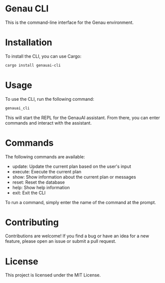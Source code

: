 # Genau CLI

This is the command-line interface for the Genau environment.

# Installation

To install the CLI, you can use Cargo:

```bash
cargo install genauai-cli
```

# Usage

To use the CLI, run the following command:

```bash
genauai_cli
```

This will start the REPL for the GenauAI assistant. From there, you can enter commands and interact with the assistant.

# Commands

The following commands are available:

- update: Update the current plan based on the user's input
- execute: Execute the current plan
- show: Show information about the current plan or messages
- reset: Reset the database
- help: Show help information
- exit: Exit the CLI

To run a command, simply enter the name of the command at the prompt.

# Contributing

Contributions are welcome! If you find a bug or have an idea for a new feature, please open an issue or submit a pull request.

# License

This project is licensed under the MIT License.
